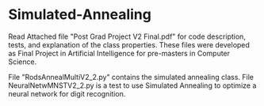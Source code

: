 # Simulated-Annealing
Read Attached file "Post Grad Project V2 Final.pdf" for code description, tests, and explanation of the class properties. These files were developed as Final Project in Artificial Intelligence for pre-masters in Computer Science.

File "RodsAnnealMultiV2_2.py" contains the simulated annealing class.  File NeuralNetwMNSTV2_2.py is a test to use Simulated Annealing to optimize a neural network for digit recognition.
